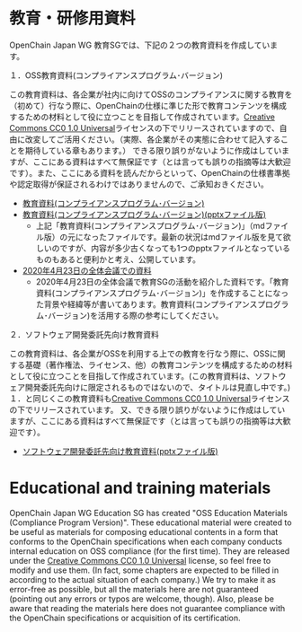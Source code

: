 # 教育・研修用資料

OpenChain Japan WG 教育SGでは、下記の２つの教育資料を作成しています。

１．OSS教育資料(コンプライアンスプログラム･バージョン)

この教育資料は、各企業が社内に向けてOSSのコンプライアンスに関する教育を（初めて）行なう際に、OpenChainの仕様に準じた形で教育コンテンツを構成するための材料として役に立つことを目指して作成されています。[Creative Commons CC0 1.0 Universal](http://creativecommons.org/publicdomain/zero/1.0/legalcode)ライセンスの下でリリースされていますので、自由に改変してご活用ください。（実際、各企業がその実態に合わせて記入することを期待している章もあります。）
できる限り誤りがないように作成はしていますが、ここにある資料はすべて無保証です（とは言っても誤りの指摘等は大歓迎です）。また、ここにある資料を読んだからといって、OpenChainの仕様書準拠や認定取得が保証されるわけではありませんので、ご承知おきください。

- [教育資料(コンプライアンスプログラム･バージョン)](chapters)
- [教育資料(コンプライアンスプログラム･バージョン)(pptxファイル版)](Training-OSS-compl-process-jp-42.pptx)
	- 上記「教育資料(コンプライアンスプログラム･バージョン)」（mdファイル版）の元になったファイルです。最新の状況はmdファイル版を見て欲しいのですが、内容が多少古くなっても1つのpptxファイルとなっているものもあると便利かと考え、公開しています。
- [2020年4月23日の全体会議での資料](OpenChain_JapanWG_教育Sub-WG_20200423.pptx)
	- 2020年4月23日の全体会議で教育SGの活動を紹介した資料です。「教育資料(コンプライアンスプログラム･バージョン)」を作成することになった背景や経緯等が書いてあります。教育資料(コンプライアンスプログラム･バージョン)を活用する際の参考にしてください。

２．ソフトウェア開発委託先向け教育資料

この教育資料は、各企業がOSSを利用する上での教育を行なう際に、OSSに関する基礎（著作権法、ライセンス、他）の教育コンテンツを構成するための材料として役に立つことを目指して作成されています。(この教育資料は、ソフトウェア開発委託先向けに限定されるものではないので、タイトルは見直し中です。)
１．と同じくこの教育資料も[Creative Commons CC0 1.0 Universal](http://creativecommons.org/publicdomain/zero/1.0/legalcode)ライセンスの下でリリースされています。
又、できる限り誤りがないように作成はしていますが、ここにある資料はすべて無保証です（とは言っても誤りの指摘等は大歓迎です）。

- [ソフトウェア開発委託先向け教育資料(pptxファイル版)](Training-OSS-compl-process-jp-42.pptx)

# Educational and training materials

OpenChain Japan WG Education SG has created "OSS Education Materials (Compliance Program Version)". These educational material were created to be useful as materials for composing educational contents in a form that conforms to the OpenChain specifications when each company conducts internal education on OSS compliance (for the first time). They are released under the [Creative Commons CC0 1.0 Universal](http://creativecommons.org/publicdomain/zero/1.0/legalcode) license, so feel free to modify and use them. (In fact, some chapters are expected to be filled in according to the actual situation of each company.)
We try to make it as error-free as possible, but all the materials here are not guaranteed (pointing out any errors or typos are welcome, though). Also, please be aware that reading the materials here does not guarantee compliance with the OpenChain specifications or acquisition of its certification.
